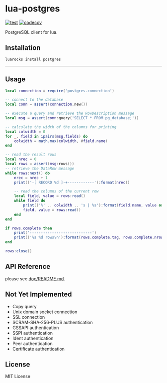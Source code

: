 lua-postgres
====

[![test](https://github.com/mah0x211/lua-postgres/actions/workflows/test.yml/badge.svg)](https://github.com/mah0x211/lua-postgres/actions/workflows/test.yml)
[![codecov](https://codecov.io/gh/mah0x211/lua-postgres/branch/master/graph/badge.svg)](https://codecov.io/gh/mah0x211/lua-postgres)

PostgreSQL client for lua.


## Installation

```
luarocks install postgres
```

***

## Usage

```lua
local connection = require('postgres.connection')

-- connect to the database
local conn = assert(connection.new())

-- execute a query and retrieve the RowDescription message
local msg = assert(conn:query('SELECT * FROM pg_database;'))

-- calculate the width of the columns for printing
local colwidth = 0
for _, field in ipairs(msg.fields) do
    colwidth = math.max(colwidth, #field.name)
end

-- read the result rows
local nrec = 0
local rows = assert(msg:rows())
-- retrieve the DataRow message  
while rows:next() do
    nrec = nrec + 1
    print(('-[ RECORD %d ]-+------------'):format(nrec))

    -- read the columns of the current row
    local field, value = rows:read()
    while field do
        print(('%' .. colwidth .. 's | %s'):format(field.name, value or ''))
        field, value = rows:read()
    end
end

if rows.complete then
    print('----------------------------')
    print(('%s %d rows\n'):format(rows.complete.tag, rows.complete.nrow))
end

rows:close()
```


## API Reference

please see [doc/README.md](doc/README.md).


## Not Yet Implemented

- Copy query
- Unix domain socket connection
- SSL connection
- SCRAM-SHA-256-PLUS authentication
- GSSAPI authentication
- SSPI authentication
- Ident authentication
- Peer authentication
- Certificate authentication


## License

MIT License



